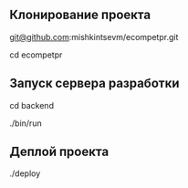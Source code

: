 ## Клонирование проекта

git@github.com:mishkintsevm/ecompetpr.git

cd ecompetpr

## Запуск сервера разработки

cd backend

./bin/run

## Деплой проекта

./deploy

